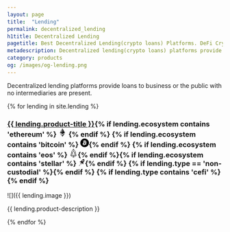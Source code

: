 ```yaml
---
layout: page
title:  "Lending"
permalink: decentralized_lending
h1title: Decentralized Lending
pagetitle: Best Decentralized Lending(crypto loans) Platforms. DeFi Crypto lending platforms.
metadescription: Decentralized lending(crypto loans) platforms provide loans to business or the public with no intermediaries are present. List of DeFi crypto lending platforms.
category: products
og: /images/og-lending.png
---
```

Decentralized lending platforms provide loans to business or the public with no intermediaries are present.

{% for lending in site.lending %}
### <a href="{{ lending.product-url }}?utm_source=defiprime.com">{{ lending.product-title }}</a>{% if lending.ecosystem contains 'ethereum' %} ![](images/ether.png "Built on Ethereum or related to Ethereum ecosystem") {% endif %} {% if lending.ecosystem contains 'bitcoin' %} ![](/images/btc.png "Using Bitcoin ecosystem"){% endif %} {% if lending.ecosystem contains 'eos' %} ![](/images/eos.png "Built on EOS or related to EOS ecosystem"){% endif %}{% if lending.ecosystem contains 'stellar' %} ![](/images/stellar.png "Built on Stellar or related to Stellar ecosystem"){% endif %} {% if lending.type == 'non-custodial' %}<i class="fas fa-user-lock" title="Non-custodial"></i>{% endif %} {% if lending.type contains 'cefi' %}<i class="fas fa-bullseye" title="CeFi product. CeFi products are custodial, use centralized price feeds, initiate margin calls centrally, centrally determine interest rates, and centrally provide liquidity for their margin calls."></i>{% endif %}

![]({{ lending.image }})

{{ lending.product-description }}

{% endfor %}
